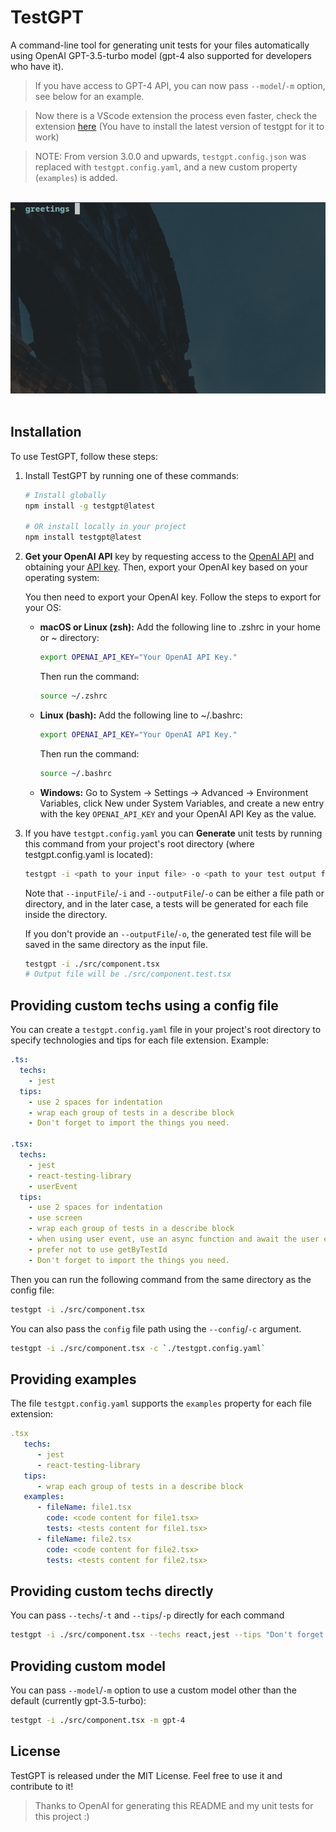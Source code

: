 # TestGPT

A command-line tool for generating unit tests for your files automatically using OpenAI GPT-3.5-turbo model (gpt-4 also supported for developers who have it).

> If you have access to GPT-4 API, you can now pass `--model`/`-m` option, see below for an example. 

> Now there is a VScode extension the process even faster, check the extension [here](https://marketplace.visualstudio.com/items?itemName=FayezNazzal.testgpt) (You have to install the latest version of testgpt for it to work)

> NOTE: From version 3.0.0 and upwards, `testgpt.config.json` was replaced with `testgpt.config.yaml`, and a new custom property (`examples`) is added.

<br />

<div align="center">
   <img src="./show.gif" alt="Show" />
</div>

<br />

## Installation 

To use TestGPT, follow these steps:

1. Install TestGPT by running one of these commands:

   ```zsh
   # Install globally
   npm install -g testgpt@latest

   # OR install locally in your project
   npm install testgpt@latest
   ```

2. **Get your OpenAI API** key by requesting access to the [OpenAI API](https://openai.com/api/) and obtaining your [API key](https://platform.openai.com/account/api-keys). Then, export your OpenAI key based on your operating system:
   
   You then need to export your OpenAI key. Follow the steps to export for your OS:
   - **macOS or Linux (zsh):** Add the following line to .zshrc in your home or ~ directory:

      ```zsh
      export OPENAI_API_KEY="Your OpenAI API Key."
      ```
      
      Then run the command:
      
      ```zsh
      source ~/.zshrc
      ```
      
   - **Linux (bash):** Add the following line to ~/.bashrc:
      
      ```bash
      export OPENAI_API_KEY="Your OpenAI API Key."
      ```
      
      Then run the command:
      
      ```bash
      source ~/.bashrc
      ```

   - **Windows:** Go to System -> Settings -> Advanced -> Environment Variables, click New under System Variables, and create a new entry with the key `OPENAI_API_KEY` and your OpenAI API Key as the value.
   

3. If you have `testgpt.config.yaml` you can  **Generate** unit tests by running this command from your project's root directory (where testgpt.config.yaml is located):

   ```zsh
   testgpt -i <path to your input file> -o <path to your test output file>
   ```

   Note that `--inputFile`/`-i` and `--outputFile`/`-o` can be either a file path or directory, and in the later case, a tests will be generated for each file inside the directory.

   If you don't provide an `--outputFile`/`-o`, the generated test file will be saved in the same directory as the input file.

   ```zsh
   testgpt -i ./src/component.tsx
   # Output file will be ./src/component.test.tsx
   ```

## Providing custom techs using a config file

You can create a `testgpt.config.yaml` file in your project's root directory to specify technologies and tips for each file extension. Example:

```yaml
.ts:
  techs:
    - jest
  tips:
    - use 2 spaces for indentation
    - wrap each group of tests in a describe block
    - Don't forget to import the things you need.

.tsx:
  techs:
    - jest
    - react-testing-library
    - userEvent
  tips:
    - use 2 spaces for indentation
    - use screen
    - wrap each group of tests in a describe block
    - when using user event, use an async function and await the user event
    - prefer not to use getByTestId
    - Don't forget to import the things you need.
```

Then you can run the following command from the same directory as the config file:

```zsh
testgpt -i ./src/component.tsx
```

You can also pass the `config` file path using the `--config`/`-c` argument.

```zsh
testgpt -i ./src/component.tsx -c `./testgpt.config.yaml`
```

## Providing examples

The file `testgpt.config.yaml` supports the `examples` property for each file extension:

```yaml
.tsx
   techs:
      - jest
      - react-testing-library
   tips:
      - wrap each group of tests in a describe block
   examples:
      - fileName: file1.tsx
        code: <code content for file1.tsx>
        tests: <tests content for file1.tsx>
      - fileName: file2.tsx
        code: <code content for file2.tsx>
        tests: <tests content for file2.tsx>
```

## Providing custom techs directly

   You can pass `--techs`/`-t` and `--tips`/`-p` directly for each command

   ```zsh
   testgpt -i ./src/component.tsx --techs react,jest --tips "Don't forget to import what you need"`
   ```


## Providing custom model

You can pass `--model`/`-m` option to use a custom model other than the default (currently gpt-3.5-turbo):

```zsh
testgpt -i ./src/component.tsx -m gpt-4
```

## License

TestGPT is released under the MIT License. Feel free to use it and contribute to it!

> Thanks to OpenAI for generating this README and my unit tests for this project :)
